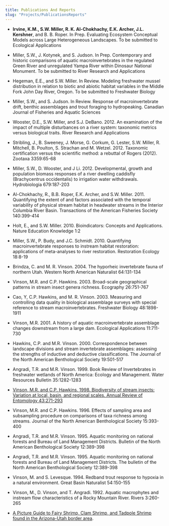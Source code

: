 ```yaml
---
title: Publications And Reports
slug: "Projects/PublicationsReports"
---
```


* **Irvine, K.M., S.W. Miller, R. K. Al-Chokhachy, E.K. Archer, J.L. Kershner**, and B. B. Roper.  In Prep. Evaluating Ecosystem Conceptual Models across Large Heterogeneous Landscapes.  To be submitted to Ecological Applications 

* Miller, S.W., J. Kotynek, and S. Judson.  In Prep. Contemporary and historic comparisons of aquatic macroinvertebrates in the regulated Green River and unregulated Yampa River within Dinosaur National Monument.  To be submitted to River Research and Applications 

* Hegeman, E.E., and S.W. Miller.  In Review. Modeling freshwater mussel distribution in relation to biotic and abiotic habitat variables in the Middle Fork John Day River, Oregon.  To be submitted to Freshwater Biology 

* Miller, S.W., and S. Judson.  In Review. Response of macroinvertebrate drift, benthic assemblages and trout foraging to hydropeaking.  Canadian Journal of Fisheries and Aquatic Sciences 

* Wooster, D.E., S.W. Miller, and S.J. DeBano.  2012.  An examination of the impact of multiple disturbances on a river system: taxonomic metrics versus biological traits.  River Research and Applications 

* Stribling, J., B. Sweeney, J. Morse, G. Corkum, G. Lester, S.W. Miller, R. Mitchell, B. Poulton, S. Strachan and M. Wetzel.  2012.  Taxonomic certification versus the scientific method: a rebuttal of Rogers (2012).  Zootaxa  3359:65-68

* Miller, S.W., D. Wooster, and J Li.  2012.  Developmental, growth and population biomass responses of a river dwelling caddisfly (Brachycentrus occidentalis) to irrigation water withdrawals.  Hydrobiologia  679:187-203

* Al-Chokhachy, R., B.B. Roper, E.K. Archer, and S.W. Miller.  2011.  Quantifying the extent of and factors associated with the temporal variability of physical stream habitat in headwater streams in the Interior Columbia River Basin.  Transactions of the American Fisheries Society  140:399-414

* Holt, E., and S.W. Miller.  2010.  Bioindicators: Concepts and Applications.  Nature Education Knowledge  1:2

* Miller, S.W., P. Budy, and J.C. Schmidt.  2010.  Quantifying macroinvertebrate responses to instream habitat restoration: applications of meta-analyses to river restoration.  Restoration Ecology  18:8-19

* Brindza, C. and M. R. Vinson.  2004.  The hyporheic invertebrate fauna of northern Utah.  Western North American Naturalist  64:131-134

* Vinson, M.R. and C.P. Hawkins.  2003.  Broad-scale geographical patterns in stream insect genera richness.  Ecography  26:751-767

* Cao, Y, C.P. Hawkins, and M. R. Vinson.  2003.  Measuring and controlling data quality in biological assemblage surveys with special reference to stream macroinvertebrates.  Freshwater Biology  48:1898-1911

* Vinson, M.R.  2001.  A history of aquatic macroinvertebrate assemblage changes downstream from a large dam.  Ecological Applications  11:711-730

* Hawkins, C.P. and M.R. Vinson.  2000.  Correspondence between landscape divisions and stream invertebrate assemblages: assessing the strengths of inductive and deductive classifications.  The Journal of the North American Benthological Society  19:501-517

* Angradi, T.R. and M.R. Vinson.  1999.  Book Review of Invertebrates in freshwater wetlands of North America: Ecology and Management.  Water Resources Bulletin  35:1282-1283

* [Vinson, M.R. and C.P. Hawkins.  1998.  Biodiversity of stream insects: Variation at local, basin, and regional scales.  Annual Review of Entomology  43:271-293](http://ento.annualreviews.org/cgi/reprint/43/1/271.pdf)

* Vinson, M.R. and C.P. Hawkins.  1996.  Effects of sampling area and subsampling procedure on comparisons of taxa richness among streams.  Journal of the North American Benthological Society  15:393-400

* Angradi, T.R. and M.R. Vinson.  1995.  Aquatic monitoring on national forests and Bureau of Land Management Districts.  Bulletin of the North American Benthological Society  12:389-398

* Angradi, T.R. and M.R. Vinson.  1995.  Aquatic monitoring on national forests and Bureau of Land Management Districts.  The bulletin of the North American Benthological Society   12:389-398

* Vinson, M. and S. Levesque.  1994.  Redband trout response to hypoxia in a natural environment.  Great Basin Naturalist  54:150-155

* Vinson, M., D. Vinson, and T. Angradi.  1992.  Aquatic macrophytes and instream flow characteristics of a Rocky Mountain River.  Rivers  3:260-265

* [A Picture Guide to Fairy Shrimp, Clam Shrimp, and Tadpole Shrimp found in the Arizona-Utah border area](https://www.usu.edu/buglab/Content/Files/Tinaja%20Critters.pdf).
